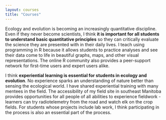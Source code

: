 ```yaml
---
layout: courses
title: "Courses"
---
```


Ecology and evolution is becoming an increasingly quantitative discipline. Even if they never become scientists, I think **it is important for all students to understand basic quantitative principles** so they can critically evaluate the science they are presented with in their daily lives. I teach using programming in R because it allows students to practice analyses and see their data come to life in beautiful graphs, maps, and other visual representations. The online R community also provides a peer-support network for first-time users and expert users alike.

I think **experiential learning is essential for students in ecology and evolution**. No experience sparks an understanding of nature better than sensing the ecological world. I have shared experiential training with many mentees in the field. The accessibility of my field site in southeast Manitoba provides opportunities for all people of all abilities to experience fieldwork - learners can try radiotelemetry from the road and watch elk on the crop fields. For students whose projects include lab work, I think participating in the process is also an essential part of the process.


